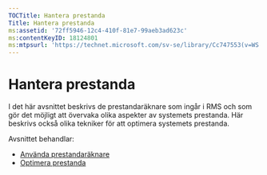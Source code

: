 ```yaml
---
TOCTitle: Hantera prestanda
Title: Hantera prestanda
ms:assetid: '72ff5946-12c4-410f-81e7-99aeb3ad623c'
ms:contentKeyID: 18124801
ms:mtpsurl: 'https://technet.microsoft.com/sv-se/library/Cc747553(v=WS.10)'
---
```


Hantera prestanda
=================

I det här avsnittet beskrivs de prestandaräknare som ingår i RMS och som gör det möjligt att övervaka olika aspekter av systemets prestanda. Här beskrivs också olika tekniker för att optimera systemets prestanda.

Avsnittet behandlar:

-   [Använda prestandaräknare](https://technet.microsoft.com/096c3b17-c082-46c4-939c-4373af0c9dec)
-   [Optimera prestanda](https://technet.microsoft.com/24dc9ca4-652b-41a6-9a99-95fdeca9120b)
